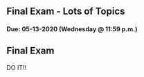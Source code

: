 ## Final Exam - Lots of Topics
#### Due: 05-13-2020 (Wednesday @ 11:59 p.m.)

## Final Exam

DO IT!!